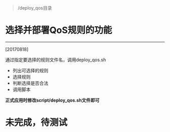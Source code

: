 > /deploy_qos目录  
# 选择并部署QoS规则的功能


---
[20170818]  

通过指定要选择的规则文件名，调用deploy_qos.sh  
- 列出可选择的规则
- 选择规则
- 判断选择是否合法
- 调用脚本


**正式应用时修改script/deploy_qos.sh文件即可**

# 未完成，待测试